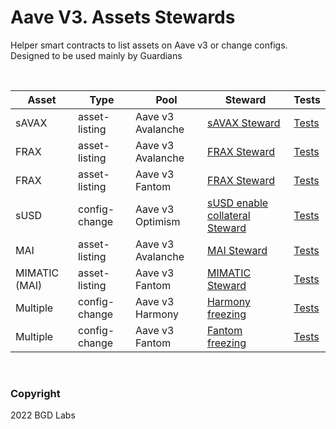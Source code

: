 # Aave V3. Assets Stewards

Helper smart contracts to list assets on Aave v3 or change configs. Designed to be used mainly by Guardians

<br>

| Asset | Type | Pool              | Steward                                                              | Tests                                                      |
| ----- | ----------------- | ----------------- | -------------------------------------------------------------------- | ---------------------------------------------------------- |
| sAVAX | asset-listing | Aave v3 Avalanche | [sAVAX Steward](./src/contracts/savax/AaveV3SAVAXListingSteward.sol) | [Tests](./src/test/sAVAXAaveV3AvaListingByGuardian.t.sol) |
| FRAX | asset-listing | Aave v3 Avalanche | [FRAX Steward](./src/contracts/frax/AaveV3AvaFRAXListingSteward.sol) | [Tests](./src/test/FRAXAaveV3AvaListingByGuardian.t.sol) |
| FRAX | asset-listing | Aave v3 Fantom | [FRAX Steward](./src/contracts/frax/AaveV3FantomFRAXListingSteward.sol) | [Tests](./src/test/FRAXAaveV3FantomListingByGuardian.t.sol) |
| sUSD | config-change | Aave v3 Optimism | [sUSD enable collateral Steward](./src/contracts/susd/AaveV3OptimismEnableCollateralSteward.sol) | [Tests](./src/test/sUSDAaveV3OptimismEnableAsCollateralByGuardian.t.sol) |
| MAI | asset-listing | Aave v3 Avalanche | [MAI Steward](./src/contracts/mimatic/AaveV3AvaMAIListingSteward.sol) | [Tests](./src/test/MAIAaveV3AvaListingByGuardian.t.sol) |
| MIMATIC (MAI) | asset-listing | Aave v3 Fantom | [MIMATIC Steward](./src/contracts/mimatic/AaveV3FantomMIMATICListingSteward.sol) | [Tests](./src/test/MIMATICAaveV3FantomListingByGuardian.t.sol) |
| Multiple | config-change | Aave v3 Harmony | [Harmony freezing](./src/contracts/harmony-protection/FreezeHarmonyPoolReservesSteward.sol) | [Tests](./src/test/FreezeAllReservesAaveV3FantomByGuardian.t.sol) |
| Multiple | config-change | Aave v3 Fantom | [Fantom freezing](./src/contracts/fantom-freeze/FreezeFantomPoolReservesSteward.sol) | [Tests](./src/test/FreezeAllReservesAaveV3HarmonyByGuardian.t.sol) |

<br>

### Copyright

2022 BGD Labs
